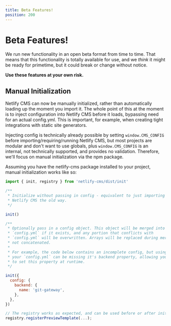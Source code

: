 ```yaml
---
title: Beta Features!
position: 200
---
```

# Beta Features!
We run new functionality in an open beta format from time to time. That means that this functionality is totally available for use, and we _think_ it might be ready for primetime, but it could break or change without notice.

**Use these features at your own risk.**

## Manual Initialization
Netlify CMS can now be manually initialized, rather than automatically loading up the moment you import it. The whole point of this at the moment is to inject configuration into Netlify CMS before it loads, bypassing need for an actual config.yml. This is important, for example, when creating tight integrations with static site generators.

Injecting config is technically already possible by setting `window.CMS_CONFIG` before importing/requiring/running Netlify CMS, but most projects are modular and don't want to use globals, plus `window.CMS_CONFIG` is an internal, not technically supported, and provides no validation. Therefore, we'll focus on manual initialization via the npm package.

Assuming you have the netlify-cms package installed to your project, manual initialization works like so:

```js
import { init, registry } from 'netlify-cms/dist/init'

/**
 * Initialize without passing in config - equivalent to just importing
 * Netlify CMS the old way.
 */

init()

/**
 * Optionally pass in a config object. This object will be merged into
 * `config.yml` if it exists, and any portion that conflicts with
 * `config.yml` will be overwritten. Arrays will be replaced during merge,
 * not concatenated.
 *
 * For example, the code below contains an incomplete config, but using it,
 * your `config.yml` can be missing it's backend property, allowing you
 * to set this property at runtime.
 */

init({
  config: {
    backend: {
      name: 'git-gateway',
    },
  },
})

// The registry works as expected, and can be used before or after init.
registry.registerPreviewTemplate(...);
```
